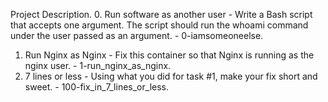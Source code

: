 Project Description.
0. Run software as another user - Write a Bash script that accepts one argument. The script should run the whoami command under the user passed as an argument. - 0-iamsomeoneelse.
1. Run Nginx as Nginx - Fix this container so that Nginx is running as the nginx user. - 1-run_nginx_as_nginx.
2. 7 lines or less - Using what you did for task #1, make your fix short and sweet. - 100-fix_in_7_lines_or_less.
